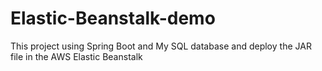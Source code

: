 # Elastic-Beanstalk-demo
This project using Spring Boot and My SQL database and deploy the JAR file in the AWS Elastic Beanstalk
